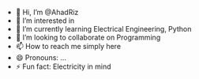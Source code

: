 - 👋 Hi, I’m @AhadRiz
- 👀 I’m interested in 
- 🌱 I’m currently learning Electrical Engineering, Python
- 💞️ I’m looking to collaborate on Programming
- 📫 How to reach me simply here
- 😄 Pronouns: ...
- ⚡ Fun fact: Electricity in mind

<!---
AhadRiz/AhadRiz is a ✨ special ✨ repository because its `README.md` (this file) appears on your GitHub profile.
You can click the Preview link to take a look at your changes.
--->

